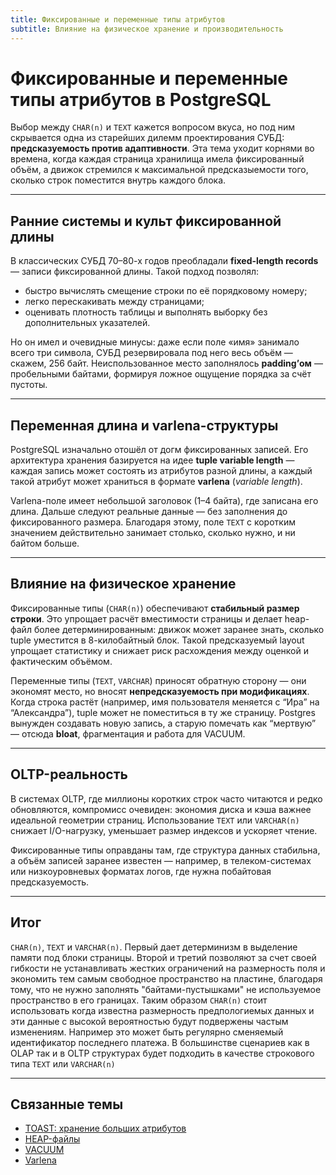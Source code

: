 ```yaml
---
title: Фиксированные и переменные типы атрибутов
subtitle: Влияние на физическое хранение и производительность
---
```


# Фиксированные и переменные типы атрибутов в PostgreSQL

Выбор между `CHAR(n)` и `TEXT` кажется вопросом вкуса, но под ним скрывается одна из старейших дилемм проектирования СУБД: **предсказуемость против адаптивности**.
Эта тема уходит корнями во времена, когда каждая страница хранилища имела фиксированный объём, а движок стремился к максимальной предсказыемости того, сколько строк поместится внутрь каждого блока.

---

## Ранние системы и культ фиксированной длины

В классических СУБД 70–80-х годов преобладали **fixed-length records** — записи фиксированной длины.
Такой подход позволял:

* быстро вычислять смещение строки по её порядковому номеру;
* легко перескакивать между страницами;
* оценивать плотность таблицы и выполнять выборку без дополнительных указателей.

Но он имел и очевидные минусы: даже если поле «имя» занимало всего три символа, СУБД резервировала под него весь объём — скажем, 256 байт.
Неиспользованное место заполнялось **padding’ом** — пробельными байтами, формируя ложное ощущение порядка за счёт пустоты.

---

## Переменная длина и varlena-структуры

PostgreSQL изначально отошёл от догм фиксированных записей.
Его архитектура хранения базируется на идее **tuple variable length** — каждая запись может состоять из атрибутов разной длины, а каждый такой атрибут может храниться в формате **varlena** (*variable length*).

Varlenа-поле имеет небольшой заголовок (1–4 байта), где записана его длина.
Дальше следуют реальные данные — без заполнения до фиксированного размера.
Благодаря этому, поле `TEXT` с коротким значением действительно занимает столько, сколько нужно, и ни байтом больше.

---

## Влияние на физическое хранение

Фиксированные типы (`CHAR(n)`) обеспечивают **стабильный размер строки**.
Это упрощает расчёт вместимости страницы и делает heap-файл более детерминированным:
движок может заранее знать, сколько tuple уместится в 8-килобайтный блок.
Такой предсказуемый layout упрощает статистику и снижает риск расхождения между оценкой и фактическим объёмом.

Переменные типы (`TEXT`, `VARCHAR`) приносят обратную сторону —
они экономят место, но вносят **непредсказуемость при модификациях**.
Когда строка растёт (например, имя пользователя меняется с “Ира” на “Александра”), tuple может не поместиться в ту же страницу.
Postgres вынужден создавать новую запись, а старую помечать как “мертвую” — отсюда **bloat**, фрагментация и работа для VACUUM.

---

## OLTP-реальность

В системах OLTP, где миллионы коротких строк часто читаются и редко обновляются, компромисс очевиден:
экономия диска и кэша важнее идеальной геометрии страниц.
Использование `TEXT` или `VARCHAR(n)` снижает I/O-нагрузку, уменьшает размер индексов и ускоряет чтение.

Фиксированные типы оправданы там, где структура данных стабильна, а объём записей заранее известен — например, в телеком-системах или низкоуровневых форматах логов, где нужна побайтовая предсказуемость.

---

## Итог

`CHAR(n)`, `TEXT` и `VARCHAR(n)`.
Первый дает детерминизм в выделение памяти под блоки страницы.
Второй и третий позволяют за счет своей гибкости не устанавливать жестких ограничений на размерность поля
и экономить тем самым свободное пространство на пластине, благодаря тому, что не нужно заполнять "байтами-пустышками" не используемое пространство в его границах.
Таким образом `CHAR(n)` стоит использовать когда известна размерность предпологиемых данных и эти данные с высокой вероятностью будут подвержены частым изменениям. Например это может быть регулярно сменяемый идентификатор последнего платежа.
В большинстве сценариев как в OLAP так и в OLTP структурах будет подходить в качестве строкового типа `TEXT` или `VARCHAR(n)`


---

## Связанные темы

- [TOAST: хранение больших атрибутов](/DataManagement_and_Storage/DBMS/Implementations/PostgreSQL/Components/TOAST.md)
- [HEAP-файлы](/DataManagement_and_Storage/DBMS/Implementations/PostgreSQL/Components/HEAP_Files.md)
- [VACUUM](/DataManagement_and_Storage/DBMS/Implementations/PostgreSQL/Components/VACUUM.md)
- [Varlena](/DataManagement_and_Storage/DBMS/Implementations/PostgreSQL/Logic_internals/Varlena_Format.md)


